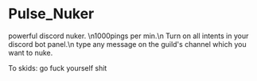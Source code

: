 # Pulse_Nuker
powerful discord nuker. \n1000pings per min.\n
Turn on all intents in your discord bot panel.\n
type any message on the guild's channel which you want to nuke.

To skids: go fuck yourself shit
